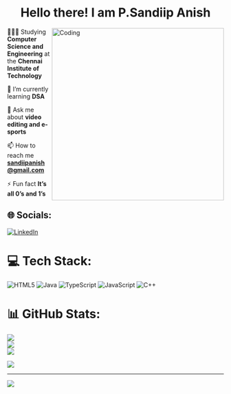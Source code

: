 <h1 align="center">Hello there! I am P.Sandiip Anish</h1>
<img align="right" alt="Coding" width="400" src="https://i.gifer.com/58kL.gif">


 🙋🏻‍♂️ Studying **Computer Science and Engineering** at the **Chennai Institute of Technology**

 🌱 I’m currently learning **DSA**

 💬 Ask me about **video editing and e-sports**

 📫 How to reach me **sandiipanish@gmail.com**

 ⚡ Fun fact **It’s all 0’s and 1’s**



## 🌐 Socials:
[![LinkedIn](https://img.shields.io/badge/LinkedIn-%230077B5.svg?logo=linkedin&logoColor=white)](https://linkedin.com/in/https://www.linkedin.com/in/p-sandiip-anish-aabb4525b/) 

# 💻 Tech Stack:
![HTML5](https://img.shields.io/badge/html5-%23E34F26.svg?style=for-the-badge&logo=html5&logoColor=white) ![Java](https://img.shields.io/badge/java-%23ED8B00.svg?style=for-the-badge&logo=openjdk&logoColor=white) ![TypeScript](https://img.shields.io/badge/typescript-%23007ACC.svg?style=for-the-badge&logo=typescript&logoColor=white) ![JavaScript](https://img.shields.io/badge/javascript-%23323330.svg?style=for-the-badge&logo=javascript&logoColor=%23F7DF1E) ![C++](https://img.shields.io/badge/c++-%2300599C.svg?style=for-the-badge&logo=c%2B%2B&logoColor=white)
# 📊 GitHub Stats:
![](https://github-readme-stats.vercel.app/api?username=SandiipAnish&theme=radical&hide_border=false&include_all_commits=false&count_private=false)<br/>
![](https://github-readme-streak-stats.herokuapp.com/?user=SandiipAnish&theme=radical&hide_border=false)<br/>
![](https://github-readme-stats.vercel.app/api/top-langs/?username=SandiipAnish&theme=radical&hide_border=false&include_all_commits=false&count_private=false&layout=compact)

![](https://quotes-github-readme.vercel.app/api?type=horizontal&theme=radical)

---
[![](https://visitcount.itsvg.in/api?id=SandiipAnish&icon=0&color=0)](https://visitcount.itsvg.in)

<!-- Proudly created with GPRM ( https://gprm.itsvg.in ) -->

